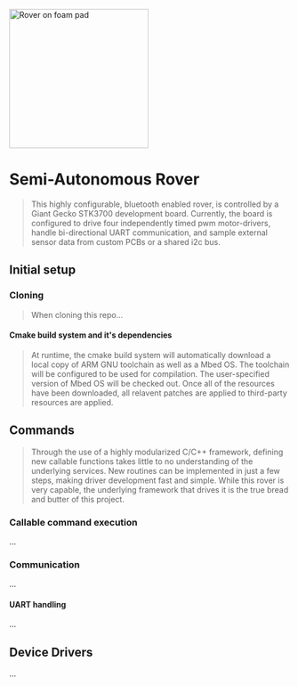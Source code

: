 <img src="https://i1380.photobucket.com/albums/ah174/nibbleoverbyte/6db4ab84-d0be-4a54-b1a0-f3dc903e4d98_zpspbunmdpz.jpeg" width="250" title="Rover on foam pad"></img>
# Semi-Autonomous Rover
> This highly configurable, bluetooth enabled rover, is controlled by a Giant Gecko STK3700 development board. Currently, the board is configured to drive four independently timed pwm motor-drivers, handle bi-directional UART communication, and sample external sensor data from custom PCBs or a shared i2c bus.

## Initial setup
### Cloning
> When cloning this repo...
#### Cmake build system and it's dependencies
> At runtime, the cmake build system will automatically download a local copy of ARM GNU toolchain as well as a Mbed OS. The toolchain will be configured to be used for compilation. The user-specified version of Mbed OS will be checked out. Once all of the resources have been downloaded, all relavent patches are applied to third-party resources are applied.

## Commands
> Through the use of a highly modularized C/C++ framework, defining new callable functions takes little to no understanding of the underlying services. New routines can be implemented in just a few steps, making driver development fast and simple. While this rover is very capable, the underlying framework that drives it is the true bread and butter of this project.

### Callable command execution
...

### Communication
...

#### UART handling
...



## Device Drivers
...

